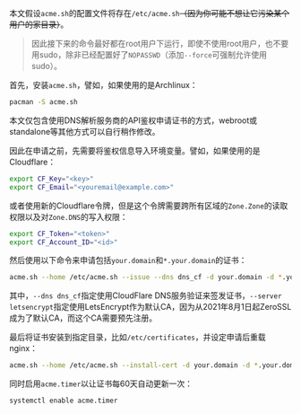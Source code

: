 本文假设`acme.sh`的配置文件将存在`/etc/acme.sh`~~（因为你可能不想让它污染某个用户的家目录）~~。

> 因此接下来的命令最好都在root用户下运行，即使不使用root用户，也不要用sudo，除非已经配置好了`NOPASSWD`（添加`--force`可强制允许使用sudo）。

首先，安装`acme.sh`，譬如，如果使用的是Archlinux：

```bash
pacman -S acme.sh
```

本文仅包含使用DNS解析服务商的API鉴权申请证书的方式，webroot或standalone等其他方式可以自行稍作修改。

因此在申请之前，先需要将鉴权信息导入环境变量。譬如，如果使用的是Cloudflare：

```bash
export CF_Key="<key>"
export CF_Email="<youremail@example.com>"
```

或者使用新的Cloudflare令牌，但是这个令牌需要跨所有区域的`Zone.Zone`的读取权限以及对`Zone.DNS`的写入权限：

```bash
export CF_Token="<token>"
export CF_Account_ID="<id>"
```

然后使用以下命令来申请包括`your.domain`和`*.your.domain`的证书：

```bash
acme.sh --home /etc/acme.sh --issue --dns dns_cf -d your.domain -d *.your.domain --server letsencrypt
```

其中，`--dns dns_cf`指定使用CloudFlare DNS服务验证来签发证书，`--server letsencrypt`指定使用LetsEncrypt作为默认CA，因为从2021年8月1日起ZeroSSL成为了默认CA，而这个CA需要预先注册。

最后将证书安装到指定目录，比如`/etc/certificates`，并设定申请后重载nginx：

```bash
acme.sh --home /etc/acme.sh --install-cert -d your.domain -d *.your.domain --key-file "/etc/certificates/your.domain.key" --fullchain-file "/etc/certificates/your.domain.crt" --reloadcmd "systemctl force-reload nginx"
```

同时启用`acme.timer`以让证书每60天自动更新一次：

```bash
systemctl enable acme.timer
```